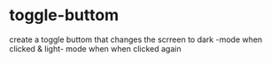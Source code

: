 # toggle-buttom
create a toggle buttom that changes the scrreen to dark -mode when clicked  &amp; light- mode when when clicked again
